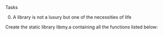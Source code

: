 Tasks

0. A library is not a luxury but one of the necessities of life

Create the static library libmy.a containing all the functions listed below:
